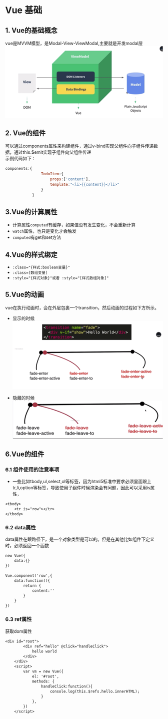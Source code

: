 # Vue 基础

## 1. Vue的基础概念

vue是MVVM模型，是Modal-View-ViewModal,主要就是开发modal层  
![](/assets/vue/vue1.png)

## 2. Vue的组件

可以通过components属性来构建组件，通过v-bind实现父组件向子组件传递数据，通过this.$emit实现子组件向父组件传递  
示例代码如下：

```javascript
components:{
                TodoItem:{
                    props:['content'],
                    template:"<li>{{content}}</li>"
                }
            }
```

## 3.Vue的计算属性

* 计算属性`computed`有缓存，如果值没有发生变化，不会重新计算
* `watch`属性，也只是变化才会触发
* `computed`有get和set方法

## 4.Vue的样式绑定

* `:class="{样式:boolean变量}"`
* `:class=[数组变量]`
* `:style="{样式对象}"或者 :style="[样式数组对象]"`

## 5.Vue的动画

vue在执行动画时，会在外层包裹一个transition，然后动画的过程如下方所示。
* 显示的时候
![](/assets/vue/vue1-1.png)

* 隐藏的时候
![](/assets/vue/vue-1-2.png)

## 6.Vue的组件
### 6.1 组件使用的注意事项
* 一些比如tbody,ul,select,ol等标签，因为html5标准中要求必须里面跟上tr,li,option等标签，导致使用子组件时候渲染会有问题，因此可以采用is属性，
```
<tbody>
    <tr is="row"></tr>
</tbody>
```

### 6.2 data属性
data属性在跟路径下，是一个对象类型是可以的。但是在其他比如组件下定义时，必须返回一个函数
```
new Vue({
    data:{}
})

Vue.component('row',{
    data:function(){
        return {
            content:''
        }
    }
})
```

### 6.3 ref属性

获取dom属性
```
<div id="root">
        <div ref="hello" @click="handleClick">
            hello world
        </div>
    </div>
    <script>
        var vm = new Vue({
            el: '#root',
            methods: {
                handleClick:function(){
                    console.log(this.$refs.hello.innerHTML);
                }
            },
        })
    </script>
```
